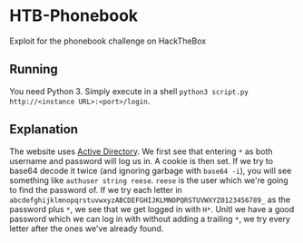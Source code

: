 # HTB-Phonebook
Exploit for the phonebook challenge on HackTheBox

## Running
You need Python 3.
Simply execute in a shell `python3 script.py http://<instance URL>:<port>/login`.

## Explanation
The website uses [Active Directory](https://en.wikipedia.org/wiki/Active_Directory).
We first see that entering `*` as both username and password will log us in.
A cookie is then set. If we try to base64 decode it twice (and ignoring garbage with `base64 -i`),
you will see something like `authuser string reese`. `reese` is the user which we're going to find the password of.
If we try each letter in `abcdefghijklmnopqrstuvwxyzABCDEFGHIJKLMNOPQRSTUVWXYZ0123456789_` as the password plus
`*`, we see that we get logged in with `H*`. Unitl we have a good password which we can log in with
without adding a trailing `*`, we try every letter after the ones we've already found.

